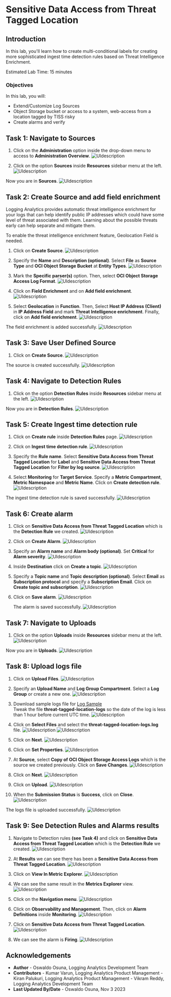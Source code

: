 # Sensitive Data Access from Threat Tagged Location

## Introduction

In this lab, you'll learn how to create multi-conditional labels for creating more sophisticated ingest time detection rules based on Threat Intelligence Enrichment.

Estimated Lab Time: 15 minutes


### Objectives

In this lab, you will:
* Extend/Customize Log Sources
* Object Storage bucket or access to a system, web-access from a location tagged by TISS risky
* Create alarms and verify

## **Task 1:**  Navigate to Sources

1. Click on the **Administration** option inside the drop-down menu to access to **Administration Overview**.
   ![](./images/admin-access.png "UIdescription")

2. Click on the option **Sources** inside **Resources** sidebar menu at the left.
   ![](./images/sources-access.png "UIdescription")

  Now you are in **Sources**.
   ![](./images/sources-page.png "UIdescription")

## **Task 2:**  Create Source and add field enrichment

Logging Analytics provides automatic threat intelligence enrichment for your logs that can help identify public IP addresses which could have some level of threat associated with them. Learning about the possible threats early can help separate and mitigate them.

To enable the threat intelligence enrichment feature, Geolocation Field is needed.

1. Click on **Create Source**.
   ![](./images/source-create-01.png "UIdescription")

2. Specify the **Name** and **Description (optional)**. Select **File** as **Source Type** and **OCI Object Storage Bucket** at **Entity Types**.
   ![](./images/source-create-02.png "UIdescription")

3. Mark the **Specific parser(s)** option. Then, select **OCI Object Storage Access Log Format**.
   ![](./images/source-create-03.png "UIdescription")

4. Click on **Field Enrichment** and on **Add field enrichment**.
   ![](./images/source-create-04.png "UIdescription")

5. Select **Geolocation** in **Function**. Then, Select **Host IP Address (Client)** in **IP Address Field** and mark **Threat Intelligence enrichment**. Finally, click on **Add field enrichment**.
   ![](./images/source-create-05.png "UIdescription")

  The field enrichment is added successfully.
   ![](./images/source-create-06.png "UIdescription")

## **Task 3:**  Save User Defined Source

1. Click on **Create Source**.
   ![](./images/source-save-01.png "UIdescription")

  The source is created successfully.
   ![](./images/source-save-02.png "UIdescription")

## **Task 4:**  Navigate to Detection Rules

1. Click on the option **Detection Rules** inside **Resources** sidebar menu at the left.
   ![](./images/detection-rules-access.png "UIdescription")

  Now you are in **Detection Rules**.
   ![](./images/detection-rules.png "UIdescription")

## **Task 5:**  Create Ingest time detection rule

1. Click on **Create rule** inside **Detection Rules** page.
   ![](./images/detection-rules-create-01.png "UIdescription")

2. Click on **Ingest time detection rule**.
   ![](./images/detection-rules-create-02.png "UIdescription")

3. Specify the **Rule name**. Select **Sensitive Data Access from Threat Tagged Location** for **Label** and **Sensitive Data Access from Threat Tagged Location** for **Filter by log source**.
   ![](./images/detection-rules-create-03.png "UIdescription")

4. Select **Monitoring** for **Target Service**. Specify a **Metric Compartment**, **Metric Namespace** and **Metric Name**. Click on **Create detection rule**.
   ![](./images/detection-rules-create-04.png "UIdescription")

  The ingest time detection rule is saved successfully.
   ![](./images/detection-rules-create-05.png "UIdescription")

## **Task 6:**  Create alarm

1. Click on **Sensitive Data Access from Threat Tagged Location** which is the **Detection Rule** we created.
   ![](./images/create-alarm-01.png "UIdescription")

2. Click on **Create Alarm**.
   ![](./images/create-alarm-02.png "UIdescription")

3. Specify an **Alarm name** and **Alarm body (optional)**. Set **Critical** for **Alarm severity**.
   ![](./images/create-alarm-03.png "UIdescription")

4. Inside **Destination** click on **Create a topic**.
   ![](./images/create-alarm-04.png "UIdescription")

5. Specify a **Topic name** and **Topic description (optional)**. Select **Email** as **Subscription protocol** and specify a **Subscription Email**. Click on **Create topic and subscription**.
   ![](./images/create-alarm-05.png "UIdescription")

6. Click on **Save alarm**.
   ![](./images/create-alarm-06.png "UIdescription")

   The alarm is saved successfully.
   ![](./images/create-alarm-07.png "UIdescription")

## **Task 7:**  Navigate to Uploads

1. Click on the option **Uploads** inside **Resources** sidebar menu at the left.
   ![](./images/uploads-access.png "UIdescription")

  Now you are in **Uploads**.
   ![](./images/uploads-page.png "UIdescription")

## **Task 8:**  Upload logs file

1. Click on **Upload Files**.
   ![](./images/upload-logs-01.png "UIdescription")

2. Specify an **Upload Name** and **Log Group Compartment**. Select a **Log Group** or create a new one.
   ![](./images/upload-logs-02.png "UIdescription")

3. Download sample logs file for [Log Sample](./files/threat-tagged-location-logs.log)</br>
   Tweak the file **threat-tagged-location-logs** so the date of the log is less than 1 hour before current UTC time.
   ![](./images/modify-logs.png "UIdescription")

4. Click on **Select Files** and select the **threat-tagged-location-logs.log** file.
   ![](./images/upload-logs-03.png "UIdescription")
   ![](./images/upload-logs-04.png "UIdescription")

5. Click on **Next**.
   ![](./images/upload-logs-05.png "UIdescription")

6. Click on **Set Properties**.
   ![](./images/upload-logs-06.png "UIdescription")

7. At **Source**, select **Copy of OCI Object Storage Access Logs** which is the source we created previously. Click on **Save Changes**.
   ![](./images/upload-logs-07.png "UIdescription")

8. Click on **Next**.
   ![](./images/upload-logs-08.png "UIdescription")

9. Click on **Upload**.
   ![](./images/upload-logs-09.png "UIdescription")

10. When the **Submission Status** is **Success**, click on **Close**.
   ![](./images/upload-logs-10.png "UIdescription")

   The logs file is uploaded successfully.
   ![](./images/upload-logs-11.png "UIdescription")

## **Task 9:**  See Detection Rules and Alarms results

1. Navigate to Detection rules **(see Task 4)** and click on **Sensitive Data Access from Threat Tagged Location** which is the **Detection Rule** we created.
   ![](./images/results-01.png "UIdescription")

2. At **Results** we can see there has been a **Sensitive Data Access from Threat Tagged Location**.
   ![](./images/results-02.png "UIdescription")

3. Click on **View In Metric Explorer**.
   ![](./images/results-03.png "UIdescription")

4. We can see the same result in the **Metrics Explorer** view.
   ![](./images/results-04.png "UIdescription")

5. Click on the **Navigation menu**.
   ![](./images/results-05.png "UIdescription")

6. Click on **Observability and Management**. Then, click on **Alarm Definitions** inside **Monitoring**.
   ![](./images/results-06.png "UIdescription")

7. Click on **Sensitive Data Access from Threat Tagged Location**.
   ![](./images/results-07.png "UIdescription")

8. We can see the alarm is **Firing**.
   ![](./images/results-08.png "UIdescription")


## Acknowledgements
* **Author** - Oswaldo Osuna, Logging Analytics Development Team
* **Contributors** -  Kumar Varun, Logging Analytics Product Management - Kiran Palukuri, Logging Analytics Product Management - Vikram Reddy, Logging Analytics Development Team 
* **Last Updated By/Date** - Oswaldo Osuna, Nov 3 2023
